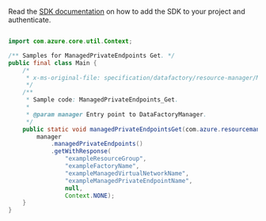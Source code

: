 Read the [SDK documentation](https://github.com/Azure/azure-sdk-for-java/blob/azure-resourcemanager-datafactory_1.0.0-beta.8/sdk/datafactory/azure-resourcemanager-datafactory/README.md) on how to add the SDK to your project and authenticate.

```java

import com.azure.core.util.Context;

/** Samples for ManagedPrivateEndpoints Get. */
public final class Main {
    /*
     * x-ms-original-file: specification/datafactory/resource-manager/Microsoft.DataFactory/stable/2018-06-01/examples/ManagedPrivateEndpoints_Get.json
     */
    /**
     * Sample code: ManagedPrivateEndpoints_Get.
     *
     * @param manager Entry point to DataFactoryManager.
     */
    public static void managedPrivateEndpointsGet(com.azure.resourcemanager.datafactory.DataFactoryManager manager) {
        manager
            .managedPrivateEndpoints()
            .getWithResponse(
                "exampleResourceGroup",
                "exampleFactoryName",
                "exampleManagedVirtualNetworkName",
                "exampleManagedPrivateEndpointName",
                null,
                Context.NONE);
    }
}
```
